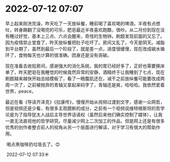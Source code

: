 # 2022-07-12 07:07

​	早上起来刚洗完澡，昨天吃了一天放纵餐，睡前喝了喜欢喝的啤酒，半夜有点想吐，转身踢翻了没喝完的可乐，肥皂最近半夜喜欢跑酷，很吵。从二月份到现在没有睡过好觉，基本上三点、六点会醒来，奇怪的生物钟。刷题发现前面的又忘了。因为疫情禁止堂食了，昨天放纵餐把肚子吃坏了。房间又乱了，今天是阴天。减脂到平台期了，虽然到最后一个阶段了，就是差一点，进度很缓慢，现在改成碳水循环了，食物每天也计算的很准确。团身还是没有突破。

​	现在准备去收拾房间，感谢强大的消化系统，我的胃已经好多了，正好也需要换床单了，昨天肥皂在我睡觉的时候竟然异常的安静，酒精终于让我睡到了七点，现在刷题越来越快开始总结模板了，看了一眼腹肌还在，减干之前放纵餐可能要改成两周一次了，之前被抛弃的青轴又拿起来码字了，青轴还是爽，哈哈哈。我依然爱着世界，peace。

​	最近在看《导读齐泽克》《拉康传》，慢慢开始从视频过渡到文字，感谢一众网哲，但是视频还是少看，有很多主观臆断的成分，之前有一个视频说维特根斯坦的哲学论是为了指导犹太人战后主导世界话语权（虽然后来他们确实控制了媒体），让我一直无法直视他的哲学研究。尽量减少网上二次加工的作品，但是网上还是有很多优秀的创作者整合前人的视角从另一个层面进行解读，对于学习有很大的帮助作用。

​	喝点黑咖啡扔垃圾去了。:blush:

​	2022-07-12 07:33:sunny: